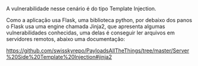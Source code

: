 A vulnerabilidade nesse cenário é do tipo Template Injection.

Como a aplicação usa Flask, uma biblioteca python, por debaixo dos panos o Flask usa uma engine chamada Jinja2, que apresenta algumas vulnerabilidades conhecidas, uma delas é conseguir ler arquivos em servidores remotos, abaixo uma documentação: 


https://github.com/swisskyrepo/PayloadsAllTheThings/tree/master/Server%20Side%20Template%20Injection#jinja2

